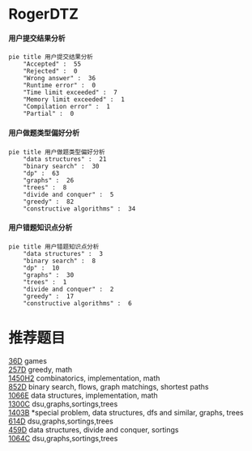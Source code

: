 # RogerDTZ

<!-- tabs:start -->



#### **用户提交结果分析**

```mermaid
pie title 用户提交结果分析
    "Accepted" :  55
    "Rejected" :  0
    "Wrong answer" :  36
    "Runtime error" :  0
    "Time limit exceeded" :  7
    "Memory limit exceeded" :  1
    "Compilation error" :  1
    "Partial" :  0
```

#### **用户做题类型偏好分析**

```mermaid
pie title 用户做题类型偏好分析
    "data structures" :  21
    "binary search" :  30
    "dp" :  63
    "graphs" :  26
    "trees" :  8
    "divide and conquer" :  5
    "greedy" :  82
    "constructive algorithms" :  34
```
#### **用户错题知识点分析**

```mermaid
pie title 用户错题知识点分析
    "data structures" :  3
    "binary search" :  8
    "dp" :  10
    "graphs" :  30
    "trees" :  1
    "divide and conquer" :  2
    "greedy" :  17
    "constructive algorithms" :  6
```



<!-- tabs:end -->
# 推荐题目
[36D](https://codeforces.com/contest/36/problem/D)		games		  
[257D](https://codeforces.com/contest/257/problem/D)		greedy,
                        math		  
[1450H2](https://codeforces.com/contest/1450H/problem/2)		combinatorics,
                        implementation,
                        math		  
[852D](https://codeforces.com/contest/852/problem/D)		binary search,
                        flows,
                        graph matchings,
                        shortest paths		  
[1066E](https://codeforces.com/contest/1066/problem/E)		data structures,
                        implementation,
                        math		  
[1300C](https://codeforces.com/contest/1300/problem/C)		dsu,graphs,sortings,trees		  
[1403B](https://codeforces.com/contest/1403/problem/B)		*special problem,
                        data structures,
                        dfs and similar,
                        graphs,
                        trees		  
[614D](https://codeforces.com/contest/614/problem/D)		dsu,graphs,sortings,trees		  
[459D](https://codeforces.com/contest/459/problem/D)		data structures,
                        divide and conquer,
                        sortings		  
[1064C](https://codeforces.com/contest/1064/problem/C)		dsu,graphs,sortings,trees		  
